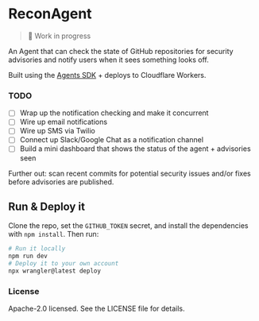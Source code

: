 # ReconAgent

> 🚧 Work in progress

An Agent that can check the state of GitHub repositories for security advisories and notify users when it sees something looks off.

Built using the [Agents SDK](https://developers.cloudflare.com/agents/) + deploys to Cloudflare Workers.

### TODO

- [ ] Wrap up the notification checking and make it concurrent
- [ ] Wire up email notifications
- [ ] Wire up SMS via Twilio
- [ ] Connect up Slack/Google Chat as a notification channel
- [ ] Build a mini dashboard that shows the status of the agent + advisories seen

Further out: scan recent commits for potential security issues and/or fixes before advisories are published.

## Run & Deploy it

Clone the repo, set the `GITHUB_TOKEN` secret, and install the dependencies with `npm install`. Then run:

```bash
# Run it locally
npm run dev
# Deploy it to your own account
npx wrangler@latest deploy
```
### License

Apache-2.0 licensed. See the LICENSE file for details.
